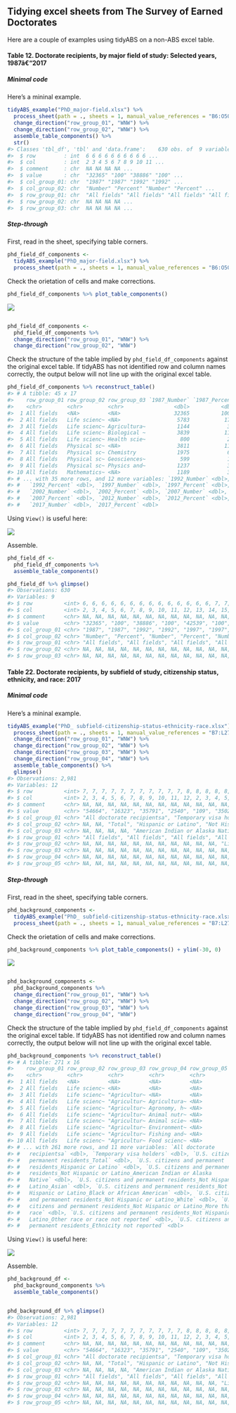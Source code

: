 
<!-- README.md is generated from README.Rmd. Please edit that file -->

## Tidying excel sheets from The Survey of Earned Doctorates

Here are a couple of examples using tidyABS on a non-ABS excel
table.

#### Table 12. Doctorate recipients, by major field of study: Selected years, 1987â€“2017

##### Minimal code

Here’s a mininal example.

``` r
tidyABS_example("PhD_major-field.xlsx") %>%
  process_sheet(path = ., sheets = 1, manual_value_references = "B6:O50") %>%
  change_direction("row_group_01", "WNW") %>%
  change_direction("row_group_02", "WNW") %>%
  assemble_table_components() %>%
  str()
#> Classes 'tbl_df', 'tbl' and 'data.frame':    630 obs. of  9 variables:
#>  $ row         : int  6 6 6 6 6 6 6 6 6 6 ...
#>  $ col         : int  2 3 4 5 6 7 8 9 10 11 ...
#>  $ comment     : chr  NA NA NA NA ...
#>  $ value       : chr  "32365" "100" "38886" "100" ...
#>  $ col_group_01: chr  "1987" "1987" "1992" "1992" ...
#>  $ col_group_02: chr  "Number" "Percent" "Number" "Percent" ...
#>  $ row_group_01: chr  "All fields" "All fields" "All fields" "All fields" ...
#>  $ row_group_02: chr  NA NA NA NA ...
#>  $ row_group_03: chr  NA NA NA NA ...
```

##### Step-through

First, read in the sheet, specifying table corners.

``` r
phd_field_df_components <-
  tidyABS_example("PhD_major-field.xlsx") %>%
  process_sheet(path = ., sheets = 1, manual_value_references = "B6:O50")
```

Check the orietation of cells and make
corrections.

``` r
phd_field_df_components %>% plot_table_components()
```

![](C:/Users/Ian/Data/r-projects/tidyABS/vignettes/US-PhD-data-vignette_files/figure-gfm/unnamed-chunk-4-1.png)<!-- -->

``` r

phd_field_df_components <-
  phd_field_df_components %>%
  change_direction("row_group_01", "WNW") %>%
  change_direction("row_group_02", "WNW")
```

Check the structure of the table implied by `phd_field_df_components`
against the original excel table. If tidyABS has not identified row and
column names correctly, the output below will not line up with the
original excel table.

``` r
phd_field_df_components %>% reconstruct_table() 
#> # A tibble: 45 x 17
#>    row_group_01 row_group_02 row_group_03 `1987_Number` `1987_Percent`
#>    <chr>        <chr>        <chr>                <dbl>          <dbl>
#>  1 All fields   <NA>         <NA>                 32365          100  
#>  2 All fields   Life scienc~ <NA>                  5783           17.9
#>  3 All fields   Life scienc~ Agricultura~          1144            3.5
#>  4 All fields   Life scienc~ Biological ~          3839           11.9
#>  5 All fields   Life scienc~ Health scie~           800            2.5
#>  6 All fields   Physical sc~ <NA>                  3811           11.8
#>  7 All fields   Physical sc~ Chemistry             1975            6.1
#>  8 All fields   Physical sc~ Geosciences~           599            1.9
#>  9 All fields   Physical sc~ Physics and~          1237            3.8
#> 10 All fields   Mathematics~ <NA>                  1189            3.7
#> # ... with 35 more rows, and 12 more variables: `1992_Number` <dbl>,
#> #   `1992_Percent` <dbl>, `1997_Number` <dbl>, `1997_Percent` <dbl>,
#> #   `2002_Number` <dbl>, `2002_Percent` <dbl>, `2007_Number` <dbl>,
#> #   `2007_Percent` <dbl>, `2012_Number` <dbl>, `2012_Percent` <dbl>,
#> #   `2017_Number` <dbl>, `2017_Percent` <dbl>
```

Using `View()` is useful
here:

![](C:/Users/Ian/Data/r-projects/tidyABS/vignettes/US-PhD-data-vignette_files/figure-gfm/unnamed-chunk-6-1.png)<!-- -->

Assemble.

``` r
phd_field_df <-
  phd_field_df_components %>%
  assemble_table_components()

phd_field_df %>% glimpse()
#> Observations: 630
#> Variables: 9
#> $ row          <int> 6, 6, 6, 6, 6, 6, 6, 6, 6, 6, 6, 6, 6, 6, 7, 7, 7...
#> $ col          <int> 2, 3, 4, 5, 6, 7, 8, 9, 10, 11, 12, 13, 14, 15, 2...
#> $ comment      <chr> NA, NA, NA, NA, NA, NA, NA, NA, NA, NA, NA, NA, N...
#> $ value        <chr> "32365", "100", "38886", "100", "42539", "100", "...
#> $ col_group_01 <chr> "1987", "1987", "1992", "1992", "1997", "1997", "...
#> $ col_group_02 <chr> "Number", "Percent", "Number", "Percent", "Number...
#> $ row_group_01 <chr> "All fields", "All fields", "All fields", "All fi...
#> $ row_group_02 <chr> NA, NA, NA, NA, NA, NA, NA, NA, NA, NA, NA, NA, N...
#> $ row_group_03 <chr> NA, NA, NA, NA, NA, NA, NA, NA, NA, NA, NA, NA, N...
```

#### Table 22. Doctorate recipients, by subfield of study, citizenship status, ethnicity, and race: 2017

##### Minimal code

Here’s a mininal
example.

``` r
tidyABS_example("PhD_ subfield-citizenship-status-ethnicity-race.xlsx") %>%
  process_sheet(path = ., sheets = 1, manual_value_references = "B7:L277") %>%
  change_direction("row_group_01", "WNW") %>%
  change_direction("row_group_02", "WNW") %>%
  change_direction("row_group_03", "WNW") %>%
  change_direction("row_group_04", "WNW") %>%
  assemble_table_components() %>%
  glimpse()
#> Observations: 2,981
#> Variables: 12
#> $ row          <int> 7, 7, 7, 7, 7, 7, 7, 7, 7, 7, 7, 8, 8, 8, 8, 8, 8...
#> $ col          <int> 2, 3, 4, 5, 6, 7, 8, 9, 10, 11, 12, 2, 3, 4, 5, 6...
#> $ comment      <chr> NA, NA, NA, NA, NA, NA, NA, NA, NA, NA, NA, NA, N...
#> $ value        <chr> "54664", "16323", "35791", "2540", "109", "3502",...
#> $ col_group_01 <chr> "All doctorate recipientsa", "Temporary visa hold...
#> $ col_group_02 <chr> NA, NA, "Total", "Hispanic or Latino", "Not Hispa...
#> $ col_group_03 <chr> NA, NA, NA, NA, "American Indian or Alaska Native...
#> $ row_group_01 <chr> "All fields", "All fields", "All fields", "All fi...
#> $ row_group_02 <chr> NA, NA, NA, NA, NA, NA, NA, NA, NA, NA, NA, "Life...
#> $ row_group_03 <chr> NA, NA, NA, NA, NA, NA, NA, NA, NA, NA, NA, NA, N...
#> $ row_group_04 <chr> NA, NA, NA, NA, NA, NA, NA, NA, NA, NA, NA, NA, N...
#> $ row_group_05 <chr> NA, NA, NA, NA, NA, NA, NA, NA, NA, NA, NA, NA, N...
```

##### Step-through

First, read in the sheet, specifying table corners.

``` r
phd_background_components <-
  tidyABS_example("PhD_ subfield-citizenship-status-ethnicity-race.xlsx") %>%
  process_sheet(path = ., sheets = 1, manual_value_references = "B7:L277")
```

Check the orietation of cells and make
corrections.

``` r
phd_background_components %>% plot_table_components() + ylim(-30, 0)
```

![](C:/Users/Ian/Data/r-projects/tidyABS/vignettes/US-PhD-data-vignette_files/figure-gfm/unnamed-chunk-10-1.png)<!-- -->

``` r

phd_background_components <-
  phd_background_components %>%
  change_direction("row_group_01", "WNW") %>%
  change_direction("row_group_02", "WNW") %>%
  change_direction("row_group_03", "WNW") %>% 
  change_direction("row_group_04", "WNW")
```

Check the structure of the table implied by `phd_field_df_components`
against the original excel table. If tidyABS has not identified row and
column names correctly, the output below will not line up with the
original excel table.

``` r
phd_background_components %>% reconstruct_table()  
#> # A tibble: 271 x 16
#>    row_group_01 row_group_02 row_group_03 row_group_04 row_group_05
#>    <chr>        <chr>        <chr>        <chr>        <chr>       
#>  1 All fields   <NA>         <NA>         <NA>         <NA>        
#>  2 All fields   Life scienc~ <NA>         <NA>         <NA>        
#>  3 All fields   Life scienc~ "Agricultur~ <NA>         <NA>        
#>  4 All fields   Life scienc~ "Agricultur~ Agricultura~ <NA>        
#>  5 All fields   Life scienc~ "Agricultur~ Agronomy, h~ <NA>        
#>  6 All fields   Life scienc~ "Agricultur~ Animal nutr~ <NA>        
#>  7 All fields   Life scienc~ "Agricultur~ Animal scie~ <NA>        
#>  8 All fields   Life scienc~ "Agricultur~ Environment~ <NA>        
#>  9 All fields   Life scienc~ "Agricultur~ Fishing and~ <NA>        
#> 10 All fields   Life scienc~ "Agricultur~ Food scienc~ <NA>        
#> # ... with 261 more rows, and 11 more variables: `All doctorate
#> #   recipientsa` <dbl>, `Temporary visa holders` <dbl>, `U.S. citizens and
#> #   permanent residents_Total` <dbl>, `U.S. citizens and permanent
#> #   residents_Hispanic or Latino` <dbl>, `U.S. citizens and permanent
#> #   residents_Not Hispanic or Latino_American Indian or Alaska
#> #   Native` <dbl>, `U.S. citizens and permanent residents_Not Hispanic or
#> #   Latino_Asian` <dbl>, `U.S. citizens and permanent residents_Not
#> #   Hispanic or Latino_Black or African American` <dbl>, `U.S. citizens
#> #   and permanent residents_Not Hispanic or Latino_White` <dbl>, `U.S.
#> #   citizens and permanent residents_Not Hispanic or Latino_More than one
#> #   race` <dbl>, `U.S. citizens and permanent residents_Not Hispanic or
#> #   Latino_Other race or race not reported` <dbl>, `U.S. citizens and
#> #   permanent residents_Ethnicity not reported` <dbl>
```

Using `View()` is useful
here:

![](C:/Users/Ian/Data/r-projects/tidyABS/vignettes/US-PhD-data-vignette_files/figure-gfm/unnamed-chunk-12-1.png)<!-- -->

Assemble.

``` r
phd_background_df <-
  phd_background_components %>%
  assemble_table_components()


phd_background_df %>% glimpse()
#> Observations: 2,981
#> Variables: 12
#> $ row          <int> 7, 7, 7, 7, 7, 7, 7, 7, 7, 7, 7, 8, 8, 8, 8, 8, 8...
#> $ col          <int> 2, 3, 4, 5, 6, 7, 8, 9, 10, 11, 12, 2, 3, 4, 5, 6...
#> $ comment      <chr> NA, NA, NA, NA, NA, NA, NA, NA, NA, NA, NA, NA, N...
#> $ value        <chr> "54664", "16323", "35791", "2540", "109", "3502",...
#> $ col_group_01 <chr> "All doctorate recipientsa", "Temporary visa hold...
#> $ col_group_02 <chr> NA, NA, "Total", "Hispanic or Latino", "Not Hispa...
#> $ col_group_03 <chr> NA, NA, NA, NA, "American Indian or Alaska Native...
#> $ row_group_01 <chr> "All fields", "All fields", "All fields", "All fi...
#> $ row_group_02 <chr> NA, NA, NA, NA, NA, NA, NA, NA, NA, NA, NA, "Life...
#> $ row_group_03 <chr> NA, NA, NA, NA, NA, NA, NA, NA, NA, NA, NA, NA, N...
#> $ row_group_04 <chr> NA, NA, NA, NA, NA, NA, NA, NA, NA, NA, NA, NA, N...
#> $ row_group_05 <chr> NA, NA, NA, NA, NA, NA, NA, NA, NA, NA, NA, NA, N...
```
